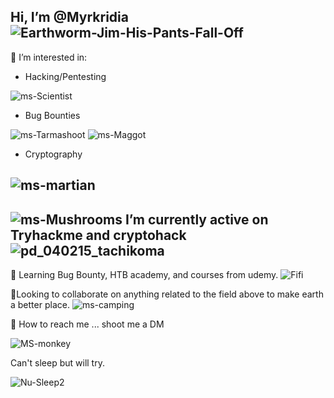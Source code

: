 Hi, I’m @Myrkridia ![Earthworm-Jim-His-Pants-Fall-Off](https://user-images.githubusercontent.com/88998826/135731766-502ccff0-7f93-4271-8ca1-19076476ed21.gif)
-
👀 I’m interested in: 

- Hacking/Pentesting

![ms-Scientist](https://user-images.githubusercontent.com/88998826/135746032-c83883e2-2541-48bd-9e9d-5758d44f815b.gif)

- Bug Bounties

![ms-Tarmashoot](https://user-images.githubusercontent.com/88998826/135745500-f3d2bdef-380b-4950-bab4-691d8fcaad5a.gif) ![ms-Maggot](https://user-images.githubusercontent.com/88998826/135745548-910d2ef4-a7b3-4bee-bbfb-0920cf077a1a.gif)

- Cryptography

![ms-martian](https://user-images.githubusercontent.com/88998826/135732893-cefafc63-5a9f-4ba9-8e53-759aed7db429.gif)
-

![ms-Mushrooms](https://user-images.githubusercontent.com/88998826/135746716-b2008e3c-b265-4474-b28d-7f2f7d75c028.gif) I’m currently active on Tryhackme and cryptohack ![pd_040215_tachikoma](https://user-images.githubusercontent.com/88998826/135747444-b486d062-7159-4009-ba4f-3a3fbae43f75.png)
-

🐛 Learning Bug Bounty, HTB academy, and courses from udemy. ![Fifi](https://user-images.githubusercontent.com/88998826/135733311-dcb88a32-bbfb-4799-b68c-5d02f5f0824e.gif)

🔧Looking to collaborate on anything related to the field above to make earth a better place. ![ms-camping](https://user-images.githubusercontent.com/88998826/135746214-23309b2a-f18d-4a08-b881-73125f2d3e0a.gif)

📡 How to reach me ... shoot me a DM

![MS-monkey](https://user-images.githubusercontent.com/88998826/135733084-79dad75c-3c0d-4b23-bd14-af67d99a804c.gif)

Can't sleep but will try.

![Nu-Sleep2](https://user-images.githubusercontent.com/88998826/135747222-b54d0fb4-547e-4c71-ba8e-0520d9a8c222.gif)


<!---
Myrkridia/Myrkridia is a ✨ special ✨ repository because its `README.md` (this file) appears on your GitHub profile.
You can click the Preview link to take a look at your changes.
--->

